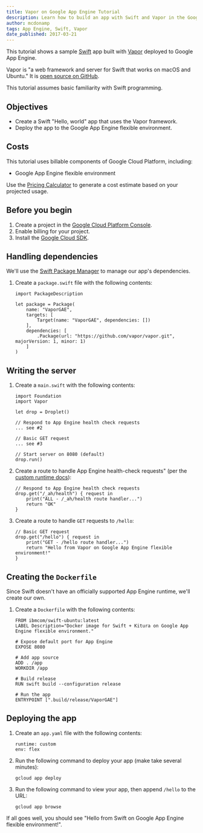```yaml
---
title: Vapor on Google App Engine Tutorial
description: Learn how to build an app with Swift and Vapor in the Google App Engine environment flexible environment.
author: mcdonamp
tags: App Engine, Swift, Vapor
date_published: 2017-03-21
---
```

This tutorial shows a sample [Swift][swift] app built with [Vapor][vapor]
deployed to Google App Engine.

Vapor is "a web framework and server for Swift that works on macOS and Ubuntu."
It is [open source on GitHub][vapor-github].

This tutorial assumes basic familiarity with Swift programming.

[swift]: http://swift.org
[vapor]: https://vapor.codes
[vapor-github]: https://github.com/vapor/vapor

## Objectives

+ Create a Swift "Hello, world" app that uses the Vapor framework.
+ Deploy the app to the Google App Engine flexible environment.

## Costs

This tutorial uses billable components of Google Cloud Platform, including:

+ Google App Engine flexible environment

Use the [Pricing Calculator][pricing] to generate a cost estimate based on your
projected usage.

[pricing]: https://cloud.google.com/products/calculator

## Before you begin

1.  Create a project in the [Google Cloud Platform Console][console].
1.  Enable billing for your project.
1.  Install the [Google Cloud SDK][cloud-sdk].

[console]: https://console.cloud.google.com/
[cloud-sdk]: https://cloud.google.com/sdk/

## Handling dependencies

We'll use the [Swift Package Manager][spm] to manage our app's dependencies.

1.  Create a `package.swift` file with the following contents:

        import PackageDescription

        let package = Package(
            name: "VaporGAE",
            targets: [
                Target(name: "VaporGAE", dependencies: [])
            ],
            dependencies: [
                .Package(url: "https://github.com/vapor/vapor.git", majorVersion: 1, minor: 1)
            ]
        )

[spm]: https://github.com/apple/swift-package-manager

## Writing the server

1.  Create a `main.swift` with the following contents:

        import Foundation
        import Vapor

        let drop = Droplet()

        // Respond to App Engine health check requests
        ... see #2

        // Basic GET request
        ... see #3

        // Start server on 8080 (default)
        drop.run()

1.  Create a route to handle App Engine health-check requests" (per the [custom runtime docs][custom-runtime]):

        // Respond to App Engine health check requests
        drop.get("/_ah/health") { request in
            print("ALL - /_ah/health route handler...")
            return "OK"
        }

1.  Create a route to handle `GET` requests to `/hello`:

        // Basic GET request
        drop.get("/hello") { request in
            print("GET - /hello route handler...")
            return "Hello from Vapor on Google App Engine flexible environment!"
        }

[custom-runtime]: https://cloud.google.com/appengine/docs/flexible/custom-runtimes/build#lifecycle_events

## Creating the `Dockerfile`

Since Swift doesn't have an officially supported App Engine runtime, we'll
create our own.

1.  Create a `Dockerfile` with the following contents:

        FROM ibmcom/swift-ubuntu:latest
        LABEL Description="Docker image for Swift + Kitura on Google App Engine flexible environment."

        # Expose default port for App Engine
        EXPOSE 8080

        # Add app source
        ADD . /app
        WORKDIR /app

        # Build release
        RUN swift build --configuration release

        # Run the app
        ENTRYPOINT [".build/release/VaporGAE"]

## Deploying the app

1.  Create an `app.yaml` file with the following contents:

        runtime: custom
        env: flex

1.  Run the following command to deploy your app (make take several minutes):

        gcloud app deploy

1.  Run the following command to view your app, then append `/hello` to the URL:

        gcloud app browse

If all goes well, you should see "Hello from Swift on Google App Engine flexible environment!".
